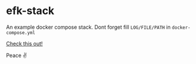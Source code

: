 # efk-stack

An example docker compose stack. Dont forget fill `LOG/FILE/PATH` in `docker-compose.yml`

[Check this out!](https://docs.fluentd.org/container-deployment/docker-compose)

Peace ✌️
